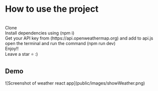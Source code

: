 <h1>How to use the project </h1>  <br/>
Clone <br/>
Install dependencies using (npm i) <br/>
Get your API key from (https://api.openweathermap.org) and add to api.js <br/>
open the terminal and run the command (npm run dev) <br/>
Enjoy!! <br/>
Leave a star ⭐ :)

<h2>Demo</h2>
![Screenshot of weather react app](public/images/showWeather.png)
